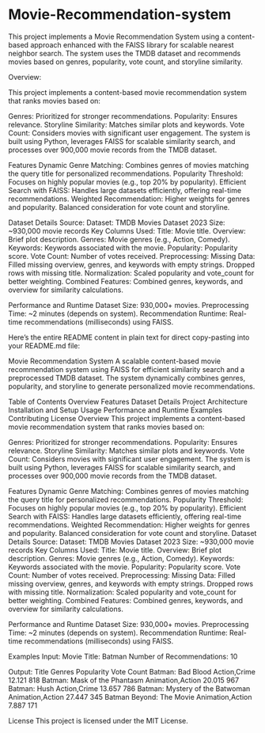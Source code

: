# Movie-Recommendation-system
This project implements a Movie Recommendation System using a content-based approach enhanced with the FAISS library for scalable nearest neighbor search. The system uses the TMDB dataset and recommends movies based on genres, popularity, vote count, and storyline similarity.

Overview:

This project implements a content-based movie recommendation system that ranks movies based on:

Genres: Prioritized for stronger recommendations.
Popularity: Ensures relevance.
Storyline Similarity: Matches similar plots and keywords.
Vote Count: Considers movies with significant user engagement.
The system is built using Python, leverages FAISS for scalable similarity search, and processes over 900,000 movie records from the TMDB dataset.


Features
Dynamic Genre Matching: Combines genres of movies matching the query title for personalized recommendations.
Popularity Threshold: Focuses on highly popular movies (e.g., top 20% by popularity).
Efficient Search with FAISS: Handles large datasets efficiently, offering real-time recommendations.
Weighted Recommendation:
Higher weights for genres and popularity.
Balanced consideration for vote count and storyline.


Dataset Details
Source:
Dataset: TMDB Movies Dataset 2023
Size: ~930,000 movie records
Key Columns Used:
Title: Movie title.
Overview: Brief plot description.
Genres: Movie genres (e.g., Action, Comedy).
Keywords: Keywords associated with the movie.
Popularity: Popularity score.
Vote Count: Number of votes received.
Preprocessing:
Missing Data:
Filled missing overview, genres, and keywords with empty strings.
Dropped rows with missing title.
Normalization:
Scaled popularity and vote_count for better weighting.
Combined Features:
Combined genres, keywords, and overview for similarity calculations.


Performance and Runtime
Dataset Size: 930,000+ movies.
Preprocessing Time: ~2 minutes (depends on system).
Recommendation Runtime:
Real-time recommendations (milliseconds) using FAISS.



Here’s the entire README content in plain text for direct copy-pasting into your README.md file:

Movie Recommendation System
A scalable content-based movie recommendation system using FAISS for efficient similarity search and a preprocessed TMDB dataset. The system dynamically combines genres, popularity, and storyline to generate personalized movie recommendations.

Table of Contents
Overview
Features
Dataset Details
Project Architecture
Installation and Setup
Usage
Performance and Runtime
Examples
Contributing
License
Overview
This project implements a content-based movie recommendation system that ranks movies based on:

Genres: Prioritized for stronger recommendations.
Popularity: Ensures relevance.
Storyline Similarity: Matches similar plots and keywords.
Vote Count: Considers movies with significant user engagement.
The system is built using Python, leverages FAISS for scalable similarity search, and processes over 900,000 movie records from the TMDB dataset.

Features
Dynamic Genre Matching: Combines genres of movies matching the query title for personalized recommendations.
Popularity Threshold: Focuses on highly popular movies (e.g., top 20% by popularity).
Efficient Search with FAISS: Handles large datasets efficiently, offering real-time recommendations.
Weighted Recommendation:
Higher weights for genres and popularity.
Balanced consideration for vote count and storyline.
Dataset Details
Source:
Dataset: TMDB Movies Dataset 2023
Size: ~930,000 movie records
Key Columns Used:
Title: Movie title.
Overview: Brief plot description.
Genres: Movie genres (e.g., Action, Comedy).
Keywords: Keywords associated with the movie.
Popularity: Popularity score.
Vote Count: Number of votes received.
Preprocessing:
Missing Data:
Filled missing overview, genres, and keywords with empty strings.
Dropped rows with missing title.
Normalization:
Scaled popularity and vote_count for better weighting.
Combined Features:
Combined genres, keywords, and overview for similarity calculations.


Performance and Runtime
Dataset Size: 930,000+ movies.
Preprocessing Time: ~2 minutes (depends on system).
Recommendation Runtime:
Real-time recommendations (milliseconds) using FAISS.


Examples
Input:
Movie Title: Batman
Number of Recommendations: 10

Output:
Title	Genres	Popularity	Vote Count
Batman: Bad Blood	Action,Crime	12.121	818
Batman: Mask of the Phantasm	Animation,Action	20.015	967
Batman: Hush	Action,Crime	13.657	786
Batman: Mystery of the Batwoman	Animation,Action	27.447	345
Batman Beyond: The Movie	Animation,Action	7.887	171


License
This project is licensed under the MIT License.


